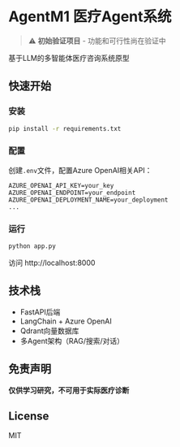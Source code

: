 # AgentM1 医疗Agent系统

> ⚠️ **初始验证项目** - 功能和可行性尚在验证中

基于LLM的多智能体医疗咨询系统原型

## 快速开始

### 安装
```bash
pip install -r requirements.txt
```

### 配置
创建`.env`文件，配置Azure OpenAI相关API：
```
AZURE_OPENAI_API_KEY=your_key
AZURE_OPENAI_ENDPOINT=your_endpoint
AZURE_OPENAI_DEPLOYMENT_NAME=your_deployment
...
```

### 运行
```bash
python app.py
```

访问 http://localhost:8000

## 技术栈
- FastAPI后端
- LangChain + Azure OpenAI
- Qdrant向量数据库
- 多Agent架构（RAG/搜索/对话）

## 免责声明
**仅供学习研究，不可用于实际医疗诊断**

## License
MIT

